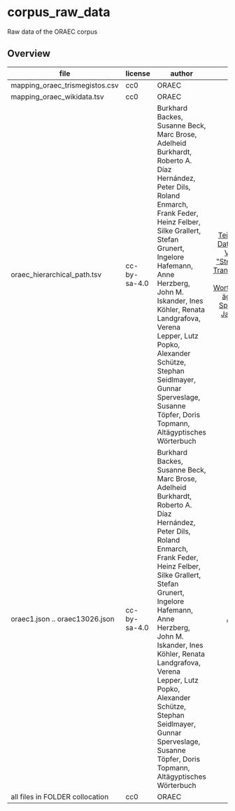 # corpus_raw_data
Raw data of the ORAEC corpus

## Overview

| file | license | author | source |
| ------------- | ------------- | ------------- |:-------------:|
| mapping_oraec_trismegistos.csv | cc0 | ORAEC | |
| mapping_oraec_wikidata.tsv | cc0 | ORAEC | |
| oraec_hierarchical_path.tsv | cc-by-sa-4.0 | Burkhard Backes, Susanne Beck, Marc Brose, Adelheid Burkhardt, Roberto A. Díaz Hernández, Peter Dils, Roland Enmarch, Frank Feder, Heinz Felber, Silke Grallert, Stefan Grunert, Ingelore Hafemann, Anne Herzberg, John M. Iskander, Ines Köhler, Renata Landgrafova, Verena Lepper, Lutz Popko, Alexander Schütze, Stephan Seidlmayer, Gunnar Sperveslage, Susanne Töpfer, Doris Topmann, Altägyptisches Wörterbuch | [Teilauszug der Datenbank des Vorhabens "Strukturen und Transformationen des Wortschatzes der ägyptischen Sprache" vom Januar 2018](https://nbn-resolving.org/urn:nbn:de:kobv:b4-opus4-29190) |
| oraec1.json .. oraec13026.json | cc-by-sa-4.0 | Burkhard Backes, Susanne Beck, Marc Brose, Adelheid Burkhardt, Roberto A. Díaz Hernández, Peter Dils, Roland Enmarch, Frank Feder, Heinz Felber, Silke Grallert, Stefan Grunert, Ingelore Hafemann, Anne Herzberg, John M. Iskander, Ines Köhler, Renata Landgrafova, Verena Lepper, Lutz Popko, Alexander Schütze, Stephan Seidlmayer, Gunnar Sperveslage, Susanne Töpfer, Doris Topmann, Altägyptisches Wörterbuch | [AED](https://simondschweitzer.github.io/aed/), [AES](https://github.com/simondschweitzer/aes) |
| all files in FOLDER collocation | cc0 | ORAEC | |
